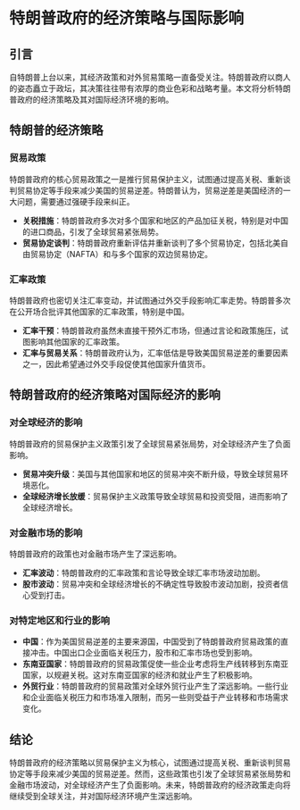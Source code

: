 # 特朗普政府的经济策略与国际影响

## 引言

自特朗普上台以来，其经济政策和对外贸易策略一直备受关注。特朗普政府以商人的姿态矗立于政坛，其决策往往带有浓厚的商业色彩和战略考量。本文将分析特朗普政府的经济策略及其对国际经济环境的影响。

## 特朗普的经济策略

### 贸易政策

特朗普政府的核心贸易政策之一是推行贸易保护主义，试图通过提高关税、重新谈判贸易协定等手段来减少美国的贸易逆差。特朗普认为，贸易逆差是美国经济的一大问题，需要通过强硬手段来纠正。

- **关税措施**：特朗普政府多次对多个国家和地区的产品加征关税，特别是对中国的进口商品，引发了全球贸易紧张局势。
- **贸易协定谈判**：特朗普政府重新评估并重新谈判了多个贸易协定，包括北美自由贸易协定（NAFTA）和与多个国家的双边贸易协定。

### 汇率政策

特朗普政府也密切关注汇率变动，并试图通过外交手段影响汇率走势。特朗普多次在公开场合批评其他国家的汇率政策，特别是中国。

- **汇率干预**：特朗普政府虽然未直接干预外汇市场，但通过言论和政策施压，试图影响其他国家的汇率政策。
- **汇率与贸易关系**：特朗普政府认为，汇率低估是导致美国贸易逆差的重要因素之一，因此希望通过外交手段促使其他国家升值货币。

## 特朗普政府的经济策略对国际经济的影响

### 对全球经济的影响

特朗普政府的贸易保护主义政策引发了全球贸易紧张局势，对全球经济产生了负面影响。

- **贸易冲突升级**：美国与其他国家和地区的贸易冲突不断升级，导致全球贸易环境恶化。
- **全球经济增长放缓**：贸易保护主义政策导致全球贸易和投资受阻，进而影响了全球经济增长。

### 对金融市场的影响

特朗普政府的政策也对金融市场产生了深远影响。

- **汇率波动**：特朗普政府的汇率政策和言论导致全球汇率市场波动加剧。
- **股市波动**：贸易冲突和全球经济增长的不确定性导致股市波动加剧，投资者信心受到打击。

### 对特定地区和行业的影响

- **中国**：作为美国贸易逆差的主要来源国，中国受到了特朗普政府贸易政策的直接冲击。中国出口企业面临关税压力，股市和汇率市场也受到影响。
- **东南亚国家**：特朗普政府的贸易政策促使一些企业考虑将生产线转移到东南亚国家，以规避关税。这对东南亚国家的经济和就业产生了积极影响。
- **外贸行业**：特朗普政府的贸易政策对全球外贸行业产生了深远影响。一些行业和企业面临关税压力和市场准入限制，而另一些则受益于产业转移和市场需求变化。

## 结论

特朗普政府的经济策略以贸易保护主义为核心，试图通过提高关税、重新谈判贸易协定等手段来减少美国的贸易逆差。然而，这些政策也引发了全球贸易紧张局势和金融市场波动，对全球经济产生了负面影响。未来，特朗普政府的经济政策走向将继续受到全球关注，并对国际经济环境产生深远影响。